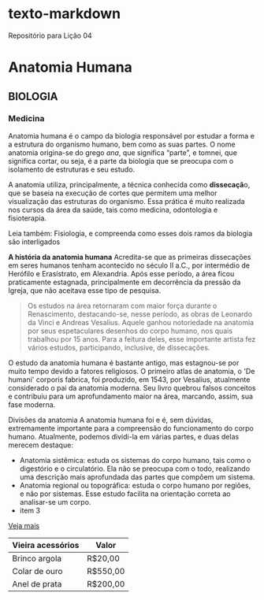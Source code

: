 # texto-markdown
Repositório para Lição 04

# Anatomia Humana

## BIOLOGIA

### Medicina


Anatomia humana é o campo da biologia responsável por estudar a forma e a estrutura do organismo humano, bem como as suas partes. O nome anatomia origina-se do grego *ana*, que significa “parte”, e tomnei, que significa cortar, ou seja, é a parte da biologia que se preocupa com o isolamento de estruturas e seu estudo.

A anatomia utiliza, principalmente, a técnica conhecida como **dissecaçã**o, que se baseia na execução de cortes que permitem uma melhor visualização das estruturas do organismo. Essa prática é muito realizada nos cursos da área da saúde, tais como medicina, odontologia e fisioterapia.

Leia também: Fisiologia, e compreenda como esses dois ramos da biologia são interligados

**A história da anatomia humana**
Acredita-se que as primeiras dissecações em seres humanos tenham acontecido no século II a.C., por intermédio de Herófilo e Erasístrato, em Alexandria. Após esse período, a área ficou praticamente estagnada, principalmente em decorrência da pressão da Igreja, que não aceitava esse tipo de pesquisa.

>Os estudos na área retornaram com maior força durante o Renascimento, destacando-se, nesse período, as obras de Leonardo da Vinci e Andreas Vesalius. Aquele ganhou notoriedade na anatomia por seus espetaculares desenhos do corpo humano, nos quais trabalhou por 15 anos. Para a feitura deles, esse importante artista fez vários estudos, participando, inclusive, de dissecações.

O estudo da anatomia humana é bastante antigo, mas estagnou-se por muito tempo devido a fatores religiosos.
O primeiro atlas de anatomia, o 'De humani' corporis fabrica, foi produzido, em 1543, por Vesalius, atualmente considerado o pai da anatomia moderna. Seu livro quebrou falsos conceitos e contribuiu para um aprofundamento maior na área, marcando, assim, sua fase moderna.


Divisões da anatomia
A anatomia humana foi e é, sem dúvidas, extremamente importante para a compreensão do funcionamento do corpo humano. Atualmente, podemos dividi-la em várias partes, e duas delas merecem destaque:

* Anatomia sistêmica: estuda os sistemas do corpo humano, tais como o digestório e o circulatório. Ela não se preocupa com o todo, realizando uma descrição mais aprofundada das partes que compõem um sistema.
* Anatomia regional ou topográfica: estuda o corpo humano por regiões, e não por sistemas. Esse estudo facilita na orientação correta ao analisar-se um corpo.
* item 3

[Veja mais](https://brasilescola.uol.com.br/biologia/anatomia-humana.htm#:~:text=Anatomia%20humana%20%C3%A9%20o%20campo,de%20estruturas%20e%20seu%20estudo)


Vieira acessórios | Valor
------------------|---------
Brinco argola     | R$20,00
Colar de ouro     | R$550,00
Anel de prata     | R$200,00
